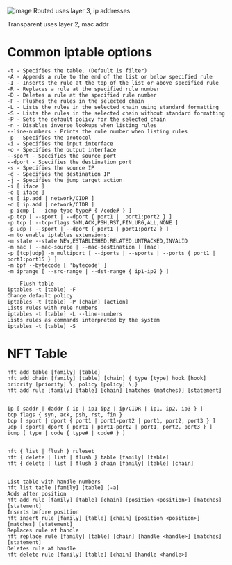 ![image](https://github.com/user-attachments/assets/dab33daa-0b29-4f11-9079-31d8523d88b6)
  Routed uses layer 3, ip addresses

  Transparent uses layer 2, mac addr

# Common iptable options

    -t - Specifies the table. (Default is filter)
    -A - Appends a rule to the end of the list or below specified rule
    -I - Inserts the rule at the top of the list or above specified rule
    -R - Replaces a rule at the specified rule number
    -D - Deletes a rule at the specified rule number
    -F - Flushes the rules in the selected chain
    -L - Lists the rules in the selected chain using standard formatting
    -S - Lists the rules in the selected chain without standard formatting
    -P - Sets the default policy for the selected chain
    -n - Disables inverse lookups when listing rules
    --line-numbers - Prints the rule number when listing rules
    -p - Specifies the protocol
    -i - Specifies the input interface
    -o - Specifies the output interface
    --sport - Specifies the source port
    --dport - Specifies the destination port
    -s - Specifies the source IP
    -d - Specifies the destination IP
    -j - Specifies the jump target action
    -i [ iface ]
    -o [ iface ]    
    -s [ ip.add | network/CIDR ]    
    -d [ ip.add | network/CIDR ]
    -p icmp [ --icmp-type type# { /code# } ]
    -p tcp [ --sport | --dport { port1 |  port1:port2 } ]
    -p tcp [ --tcp-flags SYN,ACK,PSH,RST,FIN,URG,ALL,NONE ]
    -p udp [ --sport | --dport { port1 | port1:port2 } ]
    -m to enable iptables extensions:
    -m state --state NEW,ESTABLISHED,RELATED,UNTRACKED,INVALID
    -m mac [ --mac-source | --mac-destination ] [mac]
    -p [tcp|udp] -m multiport [ --dports | --sports | --ports { port1 | port1:port15 } ]
    -m bpf --bytecode [ 'bytecode' ]
    -m iprange [ --src-range | --dst-range { ip1-ip2 } ]
    
        Flush table
    iptables -t [table] -F
    Change default policy
    iptables -t [table] -P [chain] [action]
    Lists rules with rule numbers
    iptables -t [table] -L --line-numbers
    Lists rules as commands interpreted by the system
    iptables -t [table] -S



# NFT Table

    nft add table [family] [table]
    nft add chain [family] [table] [chain] { type [type] hook [hook] priority [priority] \; policy [policy] \;}
    nft add rule [family] [table] [chain] [matches (matches)] [statement]

    
    ip [ saddr | daddr { ip | ip1-ip2 | ip/CIDR | ip1, ip2, ip3 } ]
    tcp flags { syn, ack, psh, rst, fin }
    tcp [ sport | dport { port1 | port1-port2 | port1, port2, port3 } ]
    udp [ sport| dport { port1 | port1-port2 | port1, port2, port3 } ]
    icmp [ type | code { type# | code# } ]
    

    nft { list | flush } ruleset
    nft { delete | list | flush } table [family] [table]
    nft { delete | list | flush } chain [family] [table] [chain] 

    
    List table with handle numbers    
    nft list table [family] [table] [-a]    
    Adds after position    
    nft add rule [family] [table] [chain] [position <position>] [matches] [statement]   
    Inserts before position   
    nft insert rule [family] [table] [chain] [position <position>] [matches] [statement]   
    Replaces rule at handle    
    nft replace rule [family] [table] [chain] [handle <handle>] [matches] [statement]    
    Deletes rule at handle  
    nft delete rule [family] [table] [chain] [handle <handle>]






















